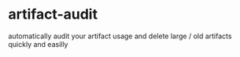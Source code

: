# artifact-audit
automatically audit your artifact usage and delete large / old artifacts quickly and easilly
